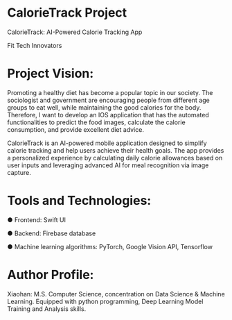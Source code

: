 # CalorieTrack Project

CalorieTrack: AI-Powered Calorie Tracking App

Fit Tech Innovators

# Project Vision:
Promoting a healthy diet has become a popular topic in our society. The sociologist and government are encouraging people from different age groups to eat well, while maintaining the good calories for the body. Therefore, I want to develop an IOS application that has the automated functionalities to predict the food images, calculate the calorie consumption, and provide excellent diet advice.

CalorieTrack is an AI-powered mobile application designed to simplify calorie tracking and help users achieve their health goals. The app provides a personalized experience by calculating daily calorie allowances based on user inputs and leveraging advanced AI for meal recognition via image capture.

# Tools and Technologies:
● Frontend: Swift UI

● Backend: Firebase database

● Machine learning algorithms: PyTorch, Google Vision API, Tensorflow

# Author Profile:
Xiaohan: M.S. Computer Science, concentration on Data Science & Machine Learning. Equipped with python programming, Deep Learning Model Training and Analysis skills.
